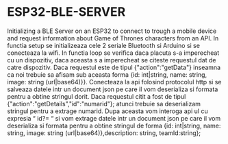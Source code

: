 # ESP32-BLE-SERVER
Initializing a BLE Server on an ESP32 to connect to trough a mobile device and request information about Game of Thrones characters from an API.
In functia setup se initializeaza cele 2 seriale Bluetooth si Arduino si se conecteaza la wifi.
In functia loop se verifica daca placuta s-a imperecheat cu un dispozitiv, daca aceasta s a
imperecheat se citeste requestul dat de catre dispozitiv. Daca requestul este de tipul
{"action":"getData"} inseamna ca noi trebuie sa afisam sub aceasta forma {id: int|string, name:
string, image: string (url|base64)}}. Conecteaza la api folosind protocolul http si se salveaza datele
intr un document json pe care il vom deserializa si formata pentru a obtine stringul dorit. Daca
requestul citit a fost de tipul {"action":"getDetails","id":"numarid"}; atunci trebuie sa deserializam
stringul pentru a extrage numarid. Dupa aceasta vom interoga api ul cu expresia “ id?= “ si vom
extrage datele intr un document json pe care il vom deserializa si formata pentru a obtine stringul
de forma {id: int|string, name: string, image: string (url|base64)},description: string,
teamId:string};
